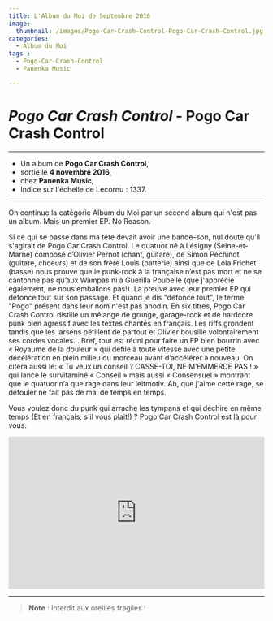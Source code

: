 ```yaml
---
title: L'Album du Moi de Septembre 2018
image: 
  thumbnail: /images/Pogo-Car-Crash-Control-Pogo-Car-Crash-Control.jpg
categories:
  - Album du Moi
tags :
  - Pogo-Car-Crash-Control
  - Panenka Music

---
```


# _Pogo Car Crash Control_ - Pogo Car Crash Control

---

- Un album de **Pogo Car Crash Control**,
- sortie le **4 novembre 2016**,
- chez **Panenka Music**,
- Indice sur l'échelle de Lecornu : 1337.

---

On continue la catégorie Album du Moi par un second album qui n'est pas un album. Mais un premier EP. No Reason. 

Si ce qui se passe dans ma tête devait avoir une bande-son, nul doute qu'il s'agirait de Pogo Car Crash Control. Le quatuor né à Lésigny (Seine-et-Marne) composé d’Olivier Pernot (chant, guitare), de Simon Péchinot (guitare, choeurs) et de son frère Louis (batterie) ainsi que de Lola Frichet (basse) nous prouve que le punk-rock à la française n’est pas mort et ne se cantonne pas qu’aux Wampas ni à Guerilla Poubelle (que j'apprécie également, ne nous emballons pas!). La preuve avec leur premier EP qui défonce tout sur son passage. Et quand je dis "défonce tout", le terme "Pogo" présent dans leur nom n'est pas anodin. En six titres, Pogo Car Crash Control distille un mélange de grunge, garage-rock et de hardcore punk bien agressif avec les textes chantés en français. Les riffs grondent tandis que les larsens pétillent de partout et Olivier bousille volontairement ses cordes vocales… Bref, tout est réuni pour faire un EP bien bourrin avec « Royaume de la douleur » qui défile à toute vitesse avec une petite décélération en plein milieu du morceau avant d’accélérer à nouveau. On citera aussi le: « Tu veux un conseil ? CASSE-TOI, NE M’EMMERDE PAS ! » qui lance le survitaminé « Conseil » mais aussi « Consensuel » montrant que le quatuor n’a que rage dans leur leitmotiv. Ah, que j'aime cette rage, se défouler ne fait pas de mal de temps en temps. 

Vous voulez donc du punk qui arrache les tympans et qui déchire en même temps (Et en français, s'il vous plait!) ? Pogo Car Crash Control est là pour vous. 


<iframe src="https://open.spotify.com/embed/album/4zpN41aGAYPWX3dzE19rH7" width="100%" height="300" frameborder="0" allowtransparency="true" allow="encrypted-media"></iframe>

---

> **Note** : Interdit aux oreilles fragiles !
